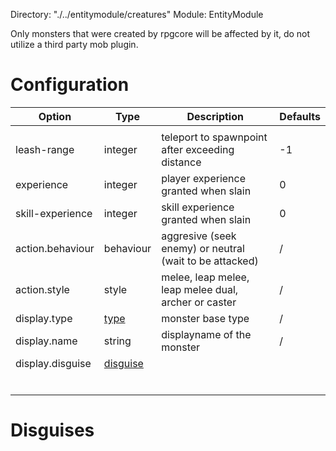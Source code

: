 Directory: "./../entitymodule/creatures"
Module: EntityModule

Only monsters that were created by rpgcore will be affected by it, do not utilize a third party mob plugin.

# Configuration

| Option | Type | Description | Defaults |
|-|-|-|-|
| | | | |
| leash-range | integer | teleport to spawnpoint after exceeding distance | -1 |
| experience | integer | player experience granted when slain | 0 |
| skill-experience | integer | skill experience granted when slain | 0 |
| action.behaviour | behaviour | aggresive (seek enemy) or neutral (wait to be attacked) | / |
| action.style | style | melee, leap melee, leap melee dual, archer or caster | / |
| display.type | [type](https://hub.spigotmc.org/javadocs/bukkit/org/bukkit/entity/EntityType.html) | monster base type | / |
| display.name | string | displayname of the monster | / |
| display.disguise | [disguise]() |  | |
| | | | |
| | | | |
| | | | |
| | | | |
| | | | |
| | | | |

# Disguises